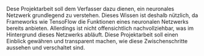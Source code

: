 Dese Projektarbeit soll dem Verfasser dazu dienen, ein neuronales Netzwerk grundlegend zu verstehen. Dieses Wissen ist deshalb nützlich, da Frameworks wie TensoFlow die Funktionen eines neuronalen Netzwerks bereits anbieten. Allerdings ist nicht offensichtlich nachvollziehbar, was im Hintergrund dieses Netzwerks abläuft. Diese Projektarbeit soll einen Einblick gewähren und transparent machen, wie diese Zwischenschritte aussehen und verschaltet sind. 